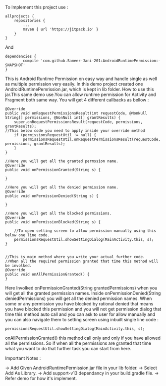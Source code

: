 To Implement this project use :

	allprojects {
		repositories {
			...
			maven { url 'https://jitpack.io' }
		}
	}

And

	dependencies {
	        compile 'com.github.Sameer-Jani-201:AndroidRuntimePermission:-SNAPSHOT'
	}


This is Android Runtime Permission on easy way and handle single as well as multiple permission very easily.
In this demo project created one AndroidRuntimePemrission.jar, which is kept in lib folder.
How to use this jar.This same demo use.You can allow runtime permission for Activity and Fragment both same way.
You will get 4 different callbacks as bellow :

    @Override
    public void onRequestPermissionsResult(int requestCode, @NonNull String[] permissions, @NonNull int[] grantResults) {
        super.onRequestPermissionsResult(requestCode, permissions, grantResults);
	//This below code you need to apply inside your override method
        if (permissionsRequestUtil != null) {
            permissionsRequestUtil.onRequestPermissionsResult(requestCode, permissions, grantResults);
        }
    }

    //Here you will get all the granted permssion name.
    @Override
    public void onPermissionGranted(String s) {

    }

    //Here you will get all the denied permission name.
    @Override
    public void onPermissionDenied(String s) {

    }

    //Here you will get all the blocked permissions.
    @Override
    public void onPermissionBlocked(String s) {

        //To open setting screen to allow permission manually using this below one line code.
        permissionsRequestUtil.showSettingDialog(MainActivity.this, s);
    }


    //This is main method where you write your actual further code.
    //When all the required permission granted that time this method will be involked.
    @Override
    public void onAllPermissionGranted() {
    }

Here Involked onPermissionGranted(String grantedPermissions) when you will get all the granted permission names.
Inside onPermissionDenied(String deniedPermissions) you will get all the denied permission names.
When some or any permission you have blocked by rational denied that means you have blocked this permission and you will not get permission dialog that time this method auto call and you can ask to user for allow manually and you can also navigate them to setting screen using inbuilt single line code :

	permissionsRequestUtil.showSettingDialog(MainActivity.this, s);


onAllPermissionGranted() this method call only and only if you have allowed all the permissions. So if when all the permissions are granted that time what you want to do that further task you can start from here.


Important Notes :

-> Add Given AndroidRuntimePermission.jar file in your lib folder.
-> Select Add As Library.
-> Add support-v13 dependancy in your build.gradle file.
-> Refer demo for how it's implement.
